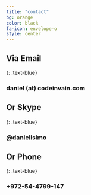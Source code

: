 ```yaml
---
title: "contact"
bg: orange
color: black
fa-icon: envelope-o
style: center
---
```


## Via Email
{: .text-blue}


### daniel &#40;at&#41; codeinvain.com

## Or Skype
{: .text-blue}

### @danielisimo

## Or Phone
{: .text-blue}

### +972-54-4799-147
